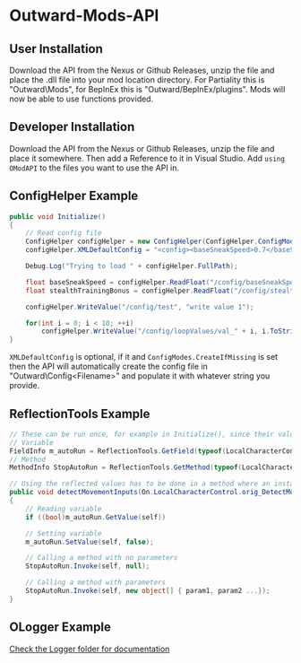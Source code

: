 # Outward-Mods-API

## User Installation
Download the API from the Nexus or Github Releases, unzip the file and place the .dll file into your mod location directory. For Partiality this is "Outward\Mods\", for BepInEx this is "Outward/BepInEx/plugins". Mods will now be able to use functions provided.

## Developer Installation
Download the API from the Nexus or Github Releases, unzip the file and place it somewhere. Then add a Reference to it in Visual Studio.
Add `using OModAPI` to the files you want to use the API in.

## ConfigHelper Example
```csharp
public void Initialize()
{
	// Read config file
	ConfigHelper configHelper = new ConfigHelper(ConfigHelper.ConfigModes.CreateIfMissing, "FileNameHere.xml");
	configHelper.XMLDefaultConfig = "<config><baseSneakSpeed>0.7</baseSneakSpeed><stealthTrainingBonus>1.3</stealthTrainingBonus></config>";

	Debug.Log("Trying to load " + configHelper.FullPath);

	float baseSneakSpeed = configHelper.ReadFloat("/config/baseSneakSpeed");
	float stealthTrainingBonus = configHelper.ReadFloat("/config/stealthTrainingBonus");

	configHelper.WriteValue("/config/test", "write value 1");

	for(int i = 0; i < 10; ++i)
		configHelper.WriteValue("/config/loopValues/val_" + i, i.ToString());
}
```

`XMLDefaultConfig` is optional, if it and `ConfigModes.CreateIfMissing` is set then the API will automatically create the config file in "Outward\Config\<Filename>" and populate it with whatever string you provide.

## ReflectionTools Example
```csharp
// These can be run once, for example in Initialize(), since their values don't change
// Variable
FieldInfo m_autoRun = ReflectionTools.GetField(typeof(LocalCharacterControl), "m_autoRun");
// Method
MethodInfo StopAutoRun = ReflectionTools.GetMethod(typeof(LocalCharacterControl), "StopAutoRun");

// Using the reflected values has to be done in a method where an instance to the class exists (in this example, self)
public void detectMovementInputs(On.LocalCharacterControl.orig_DetectMovementInputs orig, LocalCharacterControl self)
{
	// Reading variable
	if ((bool)m_autoRun.GetValue(self))

	// Setting variable
	m_autoRun.SetValue(self, false);

	// Calling a method with no parameters
	StopAutoRun.Invoke(self, null);

	// Calling a method with parameters
	StopAutoRun.Invoke(self, new object[] { param1, param2 ...});
}
```

## OLogger Example
[Check the Logger folder for documentation](OModAPI/Logger)
